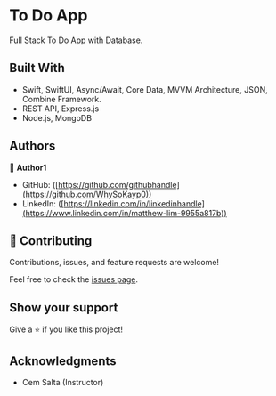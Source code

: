 

# To Do App

Full Stack To Do App with Database.

## Built With

- Swift, SwiftUI, Async/Await, Core Data, MVVM Architecture, JSON, Combine Framework.
- REST API, Express.js
- Node.js, MongoDB

## Authors

👤 **Author1**

- GitHub: ([https://github.com/githubhandle](https://github.com/WhySoKayp0))
- LinkedIn: ([https://linkedin.com/in/linkedinhandle](https://www.linkedin.com/in/matthew-lim-9955a817b))

## 🤝 Contributing

Contributions, issues, and feature requests are welcome!

Feel free to check the [issues page](../../issues/).

## Show your support

Give a ⭐️ if you like this project!

## Acknowledgments

- Cem Salta (Instructor)
